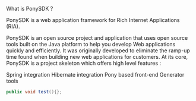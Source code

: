 What is PonySDK ?

PonySDK is a web application framework for Rich Internet Applications (RIA).

PonySDK is an open source project and application that uses open source tools built on the Java platform to help you develop Web applications quickly and efficiently. It was originally developed to eliminate the ramp-up time found when building new web applications for customers. At its core, PonySDK is a project skeleton which offers high level features :

Spring integration
Hibernate integration
Pony based front-end
Generator tools
```java
public void test(){};
